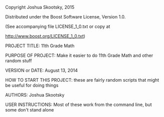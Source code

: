 Copyright Joshua Skootsky, 2015

Distributed under the Boost Software License, Version 1.0.

(See accompanying file LICENSE_1_0.txt or copy at

http://www.boost.org/LICENSE_1_0.txt)
    

PROJECT TITLE: 11th Grade Math

PURPOSE OF PROJECT: Make it easier to do 11th Grade Math and other random stuff

VERSION or DATE: August 13, 2014

HOW TO START THIS PROJECT: these are fairly random scripts that might be useful for doing things

AUTHORS: Joshua Skootsky

USER INSTRUCTIONS: Most of these work from the command line, but some don't stand alone
